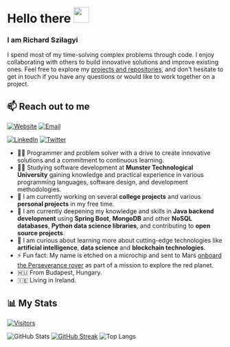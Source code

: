 # Hello there <img src="https://media.giphy.com/media/hvRJCLFzcasrR4ia7z/giphy.gif" height="36">

### I am Richard Szilagyi

I spend most of my time-solving complex problems through code. I enjoy collaborating with others to build innovative solutions and improve existing ones. Feel free to explore my [projects and repositories](https://github.com/szpatrichard?tab=repositories), and don't hesitate to get in touch if you have any questions or would like to work together on a project.

## 📫 Reach out to me

[![Website](https://img.shields.io/badge/szpatrichard.vercel.app-04123B?style=flat-square)](https://szpatrichard.vercel.app)
[![Email](https://img.shields.io/badge/szpatrichard@proton.me-04123B?style=flat-square&logoColor=58588C)](mailto:szpatrichard@proton.me?subject=%20New%20message%20sent%20on%20Github)

[![LinkedIn](https://img.shields.io/badge/patrikrichard-04123B?style=flat-square&logo=linkedin&logoColor=0077B5)](https://www.linkedin.com/in/patrikrichard)
[![Twitter](https://img.shields.io/badge/prszilagyi-04123B?style=flat-square&logo=twitter&logoColor=2CA5E0)](https://twitter.com/prszilagyi)

- 👨‍💻 Programmer and problem solver with a drive to create innovative solutions and a commitment to continuous learning.
- 👨‍🎓 Studying software development at **Munster Technological University** gaining knowledge and practical experience in various programming languages, software design, and development methodologies.
- 🔭 I am currently working on several **college projects** and various **personal projects** in my free time.
- 🌱 I am currently deepening my knowledge and skills in **Java backend development** using **Spring Boot**, **MongoDB** and other **NoSQL databases**, **Python data science libraries**, and contributing to **open source projects**.
- 🤔 I am curious about learning more about cutting-edge technologies like **artificial intelligence**, **data science** and **blockchain technologies**.
- ⚡ Fun fact: My name is etched on a microchip and sent to Mars [onboard the Perseverance rover](https://mars.nasa.gov/participate/send-your-name/orion-first-flight/?cn=409520) as part of a mission to explore the red planet.
- 🇭🇺 From Budapest, Hungary.
- 🇮🇪 Living in Ireland.

## 📊 My Stats

[![Visitors](https://api.visitorbadge.io/api/combined?path=https%3A%2F%2Fgithub.com%2Fszpatrichard&labelColor=%23010c2b&countColor=%2304123b)](https://visitorbadge.io/status?path=https%3A%2F%2Fgithub.com%2Fszpatrichard)

![GitHub Stats](https://github-readme-stats.vercel.app/api?username=szpatrichard&show_icons=true&theme=radical&card_width=460)
[![GitHub Streak](https://github-readme-streak-stats.herokuapp.com?user=szpatrichard&theme=radical&date_format=j%20M%5B%20Y%5D&card_width=460)](https://git.io/streak-stats)
![Top Langs](https://github-readme-stats.vercel.app/api/top-langs/?username=szpatrichard&layout=compact&theme=radical&card_width=460)
